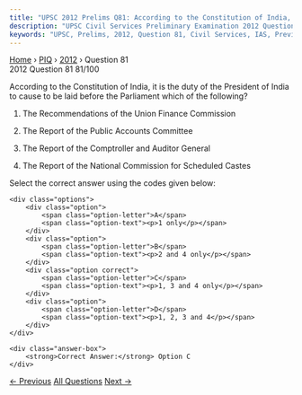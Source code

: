 ```yaml
---
title: "UPSC 2012 Prelims Q81: According to the Constitution of India, it is the duty of th..."
description: "UPSC Civil Services Preliminary Examination 2012 Question 81 with options and answer"
keywords: "UPSC, Prelims, 2012, Question 81, Civil Services, IAS, Previous Year Questions"
---
```


<nav class="breadcrumb">
    <a href="../../">Home</a>
    <span>›</span>
    <a href="../">PIQ</a>
    <span>›</span>
    <a href="./">2012</a>
    <span>›</span>
    <span>Question 81</span>
</nav>

<div class="question-header">
    <div class="question-meta">
        <span class="year-badge">2012</span>
        <span class="question-number">Question 81</span>
        <span class="progress">81/100</span>
    </div>
    <div class="progress-bar">
        <div class="progress-fill" style="width: 81.0%"></div>
    </div>
</div>

<div class="question-content">
    <div class="question-text">
        <p>According to the Constitution of India, it is the duty of the President of India to cause to be laid before the Parliament which of the following?</p>
<ol>
<li>
<p>The Recommendations of the Union Finance Commission</p>
</li>
<li>
<p>The Report of the Public Accounts Committee</p>
</li>
<li>
<p>The Report of the Comptroller and Auditor General</p>
</li>
<li>
<p>The Report of the National Commission for Scheduled Castes</p>
</li>
</ol>
<p>Select the correct answer using the codes given below:</p>
    </div>
    
    <div class="options">
        <div class="option">
            <span class="option-letter">A</span>
            <span class="option-text"><p>1 only</p></span>
        </div>
        <div class="option">
            <span class="option-letter">B</span>
            <span class="option-text"><p>2 and 4 only</p></span>
        </div>
        <div class="option correct">
            <span class="option-letter">C</span>
            <span class="option-text"><p>1, 3 and 4 only</p></span>
        </div>
        <div class="option">
            <span class="option-letter">D</span>
            <span class="option-text"><p>1, 2, 3 and 4</p></span>
        </div>
    </div>

    <div class="answer-box">
        <strong>Correct Answer:</strong> Option C
    </div>
</div>

<div class="question-nav">
    <a href="../q080-consider-the-following-1-hotels-and-restaurants-2/" class="nav-btn prev">← Previous</a>
    <a href="../" class="nav-btn center">All Questions</a>
    <a href="../q082-a-deadlock-between-the-lok-sabha-and-the-rajya-sab/" class="nav-btn next">Next →</a>
</div>

